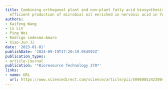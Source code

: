 ```yaml
---
title: Combining orthogonal plant and non-plant fatty acid biosynthesis pathways for
  efficient production of microbial oil enriched in nervonic acid in Yarrowia lipolytica
authors:
- Kaifeng Wang
- Lu Lin
- Ping Wei
- Rodrigo Ledesma-Amaro
- Xiao-Jun Ji
date: '2023-01-01'
publishDate: '2024-09-19T17:20:19.954592Z'
publication_types:
- article-journal
publication: '*Bioresource Technology 378*'
links:
- name: URL
  url: https://www.sciencedirect.com/science/article/pii/S0960852423004388
---
```

